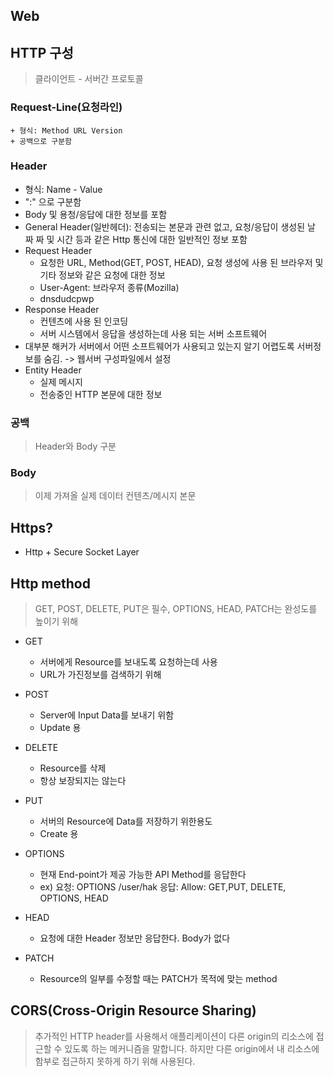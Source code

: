 ## Web

## HTTP 구성
> 클라이언트 - 서버간 프로토콜
### Request-Line(요청라인)
    + 형식: Method URL Version
    + 공백으로 구분함
### Header
+ 형식: Name - Value
+ ":" 으로 구분함
+ Body 및 용청/응답에 대한 정보를 포함
+ General Header(일반헤더): 전송되는 본문과 관련 없고, 요청/응답이 생성된 날 짜 짜 및 시간 등과 같은 Http 통신에 대한 일반적인 정보 포함
+ Request Header
    + 요청한 URL, Method(GET, POST, HEAD), 요청 생성에 사용 된 브라우저 및 기타 정보와 같은 요청에 대한 정보
    + User-Agent: 브라우저 종류(Mozilla)
    + dnsdudcpwp
+ Response Header
    + 컨텐츠에 사용 된 인코딩
    + 서버 시스템에서 응답을 생성하는데 사용 되는 서버 소프트웨어
+ 대부분 해커가 서버에서 어떤 소프트웨어가 사용되고 있는지 알기 어렵도록 서버정보를 숨김. -> 웹서버 구성파일에서 설정
+ Entity Header
    + 실제 메시지
    + 전송중인 HTTP 본문에 대한 정보

### 공백
> Header와 Body 구분
### Body
> 이제 가져올 실제 데이터 컨텐츠/메시지 본문

## Https?
+ Http + Secure Socket Layer

## Http method
> GET, POST, DELETE, PUT은 필수, OPTIONS, HEAD, PATCH는 완성도를 높이기 위해
+ GET
    + 서버에게 Resource를 보내도록 요청하는데 사용
    + URL가 가진정보를 검색하기 위해
+ POST
    + Server에 Input Data를 보내기 위함
    + Update 용
+ DELETE
    + Resource를 삭제
    + 항상 보장되지는 않는다
+ PUT
    + 서버의 Resource에 Data를 저장하기 위한용도
    + Create 용

+ OPTIONS
    + 현재 End-point가 제공 가능한 API Method를 응답한다
    + ex) 요청: OPTIONS /user/hak 응답: Allow: GET,PUT, DELETE, OPTIONS, HEAD
+ HEAD
    + 요청에 대한 Header 정보만 응답한다. Body가 없다
+ PATCH
    + Resource의 일부를 수정할 때는 PATCH가 목적에 맞는 method

## CORS(Cross-Origin Resource Sharing)
> 추가적인 HTTP header를 사용해서 애플리케이션이 다른 origin의 리소스에 접근할 수 있도록 하는 메커니즘을 말합니다. 하지만 다른 origin에서 내 리소스에 함부로 접근하지 못하게 하기 위해 사용된다.

